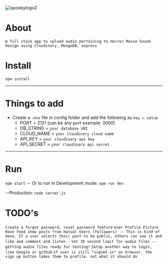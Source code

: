 ![spookylogo2](https://user-images.githubusercontent.com/72758221/236322035-d9defb3f-5ac9-44e2-bb29-720a07f2fcbc.JPG)


# About

`A full stack app to upload audio pertaining to Horror Movie Sound Design using Cloudinary, MongoDB, express`

# Install

`npm install`

---

# Things to add

- Create a `.env` file in config folder and add the following as `key = value`
  - PORT = 2121 (can be any port example: 3000)
  - DB_STRING = `your database URI`
  - CLOUD_NAME = `your cloudinary cloud name`
  - API_KEY = `your cloudinary api key`
  - API_SECRET = `your cloudinary api secret`

---

# Run

`npm start`
-- Or to run in Development mode: `npm run dev`

--Production: `node server.js`

# TODO's

`Create a forgot password, reset password feature`
`User Profile Picture`
`Have feed show posts from mutual Users (followers) -- This is kind of done. If a user selects their post to be public, others can see it and like and comment and listen--`
`Set 30 second limit for audio files --getting audio files ready for testing!`
`Setup another way to login, like Google or github`
`If user is still "signed in" on browser, the sign up button takes them to profile. not what it should do`



